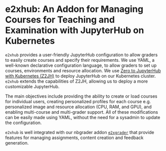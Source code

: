 # e2xhub: An Addon for Managing Courses for Teaching and Examination with JupyterHub on Kubernetes

`e2xhub` provides a user-friendly JupyterHub configuration to allow graders to easily create courses and specify their requirements. We use YAML, a well-known declarative configuration language, to allow graders to set up courses, environments and resource allocation. We use [Zero to JupyterHub with Kubernetes (Z2JH)](https://z2jh.jupyter.org) to deploy JupyterHub on our Kubernetes cluster. `e2xhub` extends the capabilities of Z2JH, allowing us to deploy a more customizable JupyterHub. 

The main objectives include providing the ability to create or load courses for individual users, creating personalized profiles for each course e.g. personalized image and resource allocation (CPU, RAM, and GPU), and enabling multi-course and multi-grader support. All of these modifications can be easily made using YAML, without the need for a sysadmin to update the configuration.

`e2xhub` is well integrated with our nbgrader addon [`e2xgrader`](https://github.com/DigiKlausur/e2xgrader) that provide features for managing assignments, content creation and feedback generation.
